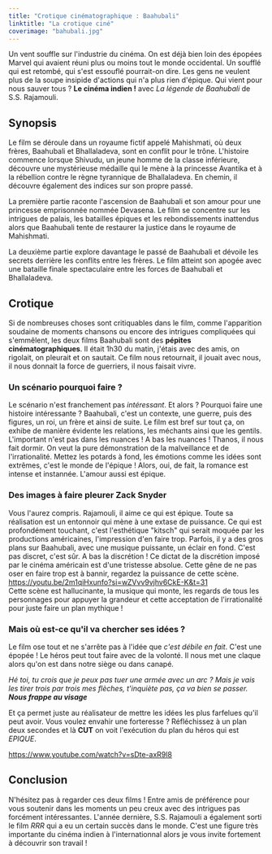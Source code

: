 ```yaml
---
title: "Crotique cinématographique : Baahubali"
linktitle: "La crotique ciné"
coverimage: "bahubali.jpg"
---
```


Un vent souffle sur l'industrie du cinéma. On est déjà bien loin des épopées Marvel qui avaient réuni plus ou moins tout le monde occidental. Un soufflé qui est retombé, qui s'est essouflé pourrait-on dire. Les gens ne veulent plus de la soupe insipide d'actions qui n'a plus rien d'épique. Qui vient pour nous sauver tous ? **Le cinéma indien !** avec *La légende de Baahubali* de S.S. Rajamouli.
## Synopsis
Le film se déroule dans un royaume fictif appelé Mahishmati, où deux frères, Baahubali et Bhallaladeva, sont en conflit pour le trône. L'histoire commence lorsque Shivudu, un jeune homme de la classe inférieure, découvre une mystérieuse médaille qui le mène à la princesse Avantika et à la rébellion contre le règne tyrannique de Bhallaladeva. En chemin, il découvre également des indices sur son propre passé.

La première partie raconte l'ascension de Baahubali et son amour pour une princesse emprisonnée nommée Devasena. Le film se concentre sur les intrigues de palais, les batailles épiques et les rebondissements inattendus alors que Baahubali tente de restaurer la justice dans le royaume de Mahishmati.

La deuxième partie explore davantage le passé de Baahubali et dévoile les secrets derrière les conflits entre les frères. Le film atteint son apogée avec une bataille finale spectaculaire entre les forces de Baahubali et Bhallaladeva.

## Crotique
Si de nombreuses choses sont critiquables dans le film, comme l'apparition soudaine de moments chansons ou encore des intrigues compliquées qui s'emmêlent, les deux films Baahubali sont des **pépites cinématographiques**. Il était 1h30 du matin, j'étais avec des amis, on rigolait, on pleurait et on sautait. Ce film nous retournait, il jouait avec nous, il nous donnait la force de guerriers, il nous faisait vivre. 
### Un scénario pourquoi faire ?
Le scénario n'est franchement pas *intéressant*. Et alors ? Pourquoi faire une histoire intéressante ? Baahubali, c'est un contexte, une guerre, puis des figures, un roi, un frère et ainsi de suite. Le film est bref sur tout ça, on exhibe de manière évidente les relations, les méchants ainsi que les gentils. L'important n'est pas dans les nuances ! A bas les nuances ! Thanos, il nous fait dormir. On veut la pure démonstration de la malveillance et de l'irrationalité. Mettez les potards à fond, les émotions comme les idées sont extrêmes, c'est le monde de l'épique ! Alors, oui, de fait, la romance est intense et instannée. L'amour aussi est épique.

### Des images à faire pleurer Zack Snyder
Vous l'aurez compris. Rajamouli, il aime ce qui est épique. Toute sa réalisation est un entonnoir qui mène à une extase de puissance. Ce qui est profondément touchant, c'est l'esthétique "kitsch" qui serait moquée par les productions américaines, l'impression d'en faire trop. Parfois, il y a des gros plans sur Baahubali, avec une musique puissante, un éclair en fond. C'est pas discret, c'est sûr. A bas la discrétion ! Ce dictat de la discrétion imposé par le cinéma américain est d'une tristesse absolue. Cette gêne de ne pas oser en faire trop est à bannir, regardez la puissance de cette scène. \
https://youtu.be/2m1qiHxunfo?si=wZVvv9vjhv6CkE-K&t=31 \
Cette scène est hallucinante, la musique qui monte, les regards de tous les personnages pour appuyer la grandeur et cette acceptation de l'irrationalité pour juste faire un plan mythique !
### Mais où est-ce qu'il va chercher ses idées ?
Le film ose tout et ne s'arrête pas à l'idée que *c'est débile en fait*. C'est une épopée ! Le héros peut tout faire avec de la volonté. Il nous met une claque alors qu'on est dans notre siège ou dans canapé. 

*Hé toi, tu crois que je peux pas tuer une armée avec un arc ? Mais je vais les tirer trois par trois mes flèches, t'inquiète pas, ça va bien se passer.*
***Nous frappe au visage***

Et ça permet juste au réalisateur de mettre les idées les plus farfelues qu'il peut avoir. Vous voulez envahir une forteresse ? Réfléchissez à un plan deux secondes et là **CUT** on voit l'exécution du plan du héros qui est *EPIQUE*.

https://www.youtube.com/watch?v=sDte-axR9l8

## Conclusion
N'hésitez pas à regarder ces deux films ! Entre amis de préférence pour vous soutenir dans les moments un peu creux avec des intrigues pas forcément intéressantes. L'année dernière, S.S. Rajamouli a également sorti le film *RRR* qui a eu un certain succès dans le monde. C'est une figure très importante du cinéma indien à l'internationnal alors je vous invite fortement à découvrir son travail !